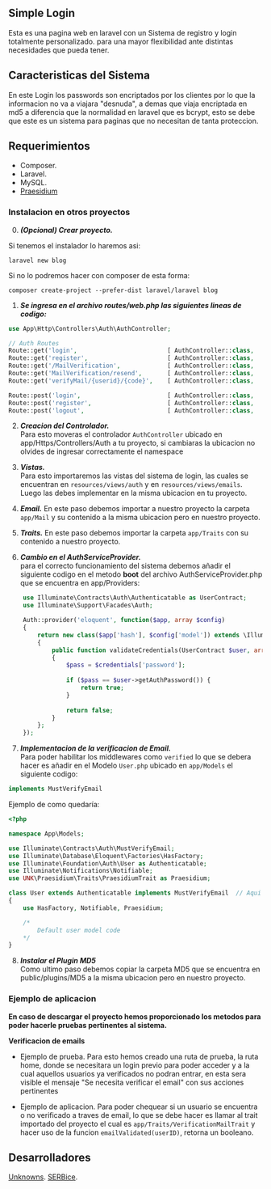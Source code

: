 ## Simple Login 

Esta es una pagina web en laravel con un Sistema de registro y login totalmente personalizado. para una mayor flexibilidad ante distintas necesidades que pueda tener.

## Caracteristicas del Sistema

En este Login los passwords son encriptados por los clientes por lo que la informacion no va a viajara "desnuda", a demas que viaja encriptada en md5 a diferencia que la normalidad en laravel que es bcrypt, esto se debe que este es un sistema para paginas que no necesitan de tanta proteccion.

## Requerimientos 

- Composer.
- Laravel.
- MySQL.
- [Praesidium](https://github.com/Unknowns24/Praesidium-Laravel)

### Instalacion en otros proyectos

0. ***(Opcional) Crear proyecto.***

Si tenemos el instalador lo haremos asi:
```
laravel new blog 
```
Si no lo podremos hacer con composer de esta forma:
```
composer create-project --prefer-dist laravel/laravel blog
```

1. ***Se ingresa en el archivo routes/web.php las siguientes lineas de codigo:***
```php
use App\Http\Controllers\Auth\AuthController;

// Auth Routes 
Route::get('login',                         [ AuthController::class,  'loginForm'     ])->name('login');
Route::get('register',                      [ AuthController::class,  'registerForm'  ])->name('register');
Route::get('/MailVerification',             [ AuthController::class,  'verification'  ])->name('verification.notice')->middleware('auth');
Route::get('MailVerification/resend',       [ AuthController::class,  'ResendMail'    ])->name('mail.resend');
Route::get('verifyMail/{userid}/{code}',    [ AuthController::class,  'verifyMail'    ])->name('mail.verify');

Route::post('login',                        [ AuthController::class,  'login'         ])->name('login');
Route::post('register',                     [ AuthController::class,  'register'      ])->name('register');
Route::post('logout',                       [ AuthController::class,  'logout'        ])->name('logout');
```

2. ***Creacion del Controlador.***  
Para esto moveras el controlador `AuthController` ubicado en app/Https/Controllers/Auth a tu proyecto, si cambiaras la ubicacion no olvides de ingresar correctamente el namespace

3. ***Vistas.***  
Para esto importaremos las vistas del sistema de login, las cuales se encuentran en `resources/views/auth` y en `resources/views/emails`. Luego las debes implementar en la misma ubicacion en tu proyecto. 

4. ***Email.***
En este paso debemos importar a nuestro proyecto la carpeta `app/Mail` y su contenido a la misma ubicacion pero en nuestro proyecto.

5. ***Traits.***
En este paso debemos importar la carpeta `app/Traits` con su contenido a nuestro proyecto.

6. ***Cambio en el AuthServiceProvider.***  
para el correcto funcionamiento del sistema debemos añadir el siguiente codigo en el metodo **boot** del archivo AuthServiceProvider.php que se encuentra en app/Providers: 
```php
    use Illuminate\Contracts\Auth\Authenticatable as UserContract;
    use Illuminate\Support\Facades\Auth;

    Auth::provider('eloquent', function($app, array $config)
    {
        return new class($app['hash'], $config['model']) extends \Illuminate\Auth\EloquentUserProvider
        {
            public function validateCredentials(UserContract $user, array $credentials)
            {
                $pass = $credentials['password'];
        
                if ($pass == $user->getAuthPassword()) {
                    return true;
                }
            
                return false; 
            }
        };
    });
```

7. ***Implementacion de la verificacion de Email.***  
Para poder habilitar los middlewares como `verified` lo que se debera hacer es añadir en el Modelo `User.php` ubicado en `app/Models` el siguiente codigo:  
```php 
implements MustVerifyEmail
```  
Ejemplo de como quedaría:
```php
<?php

namespace App\Models;

use Illuminate\Contracts\Auth\MustVerifyEmail;
use Illuminate\Database\Eloquent\Factories\HasFactory;
use Illuminate\Foundation\Auth\User as Authenticatable;
use Illuminate\Notifications\Notifiable;
use UNK\Praesidium\Traits\PraesidiumTrait as Praesidium; 

class User extends Authenticatable implements MustVerifyEmail  // Aqui implementamos el Modelo MustVerifyEmail
{
    use HasFactory, Notifiable, Praesidium;

    /* 
        Default user model code
    */
}
```

8. ***Instalar el Plugin MD5***  
Como ultimo paso debemos copiar la carpeta MD5 que se encuentra en public/plugins/MD5 a la misma ubicacion pero en nuestro proyecto.

###  Ejemplo de aplicacion
__En caso de descargar el proyecto hemos proporcionado los metodos para poder hacerle pruebas pertinentes al sistema.__

__**Verificacion de emails**__

- Ejemplo de prueba. 
Para esto hemos creado una ruta de prueba, la ruta home, donde se necesitara un login previo para poder acceder y a la cual aquellos usuarios ya verificados no podran entrar, en esta sera visible el mensaje "Se necesita verificar el email" con sus acciones pertinentes    

- Ejemplo de aplicacion. 
Para poder chequear si un usuario se encuentra o no verificado a traves de email, lo que se debe hacer es llamar al trait importado del proyecto el cual es `app/Traits/VerificationMailTrait` y hacer uso de la funcion `emailValidated(userID)`, retorna un booleano.


## Desarrolladores

[Unknowns](https://github.com/Unknowns24).
[SERBice](https://github.com/SERBice).
